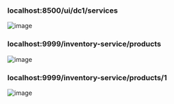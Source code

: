 ### localhost:8500/ui/dc1/services

![image](https://github.com/hayatelallaouy01/Micro-Services-Architecture-Ecom-emsi/assets/123452386/9a3181aa-b327-4776-9375-eb00ee0e9b71)

### localhost:9999/inventory-service/products

![image](https://github.com/hayatelallaouy01/Micro-Services-Architecture-Ecom-emsi/assets/123452386/7021c218-7a91-4ff6-922c-7326248792b3)

### localhost:9999/inventory-service/products/1
![image](https://github.com/hayatelallaouy01/Micro-Services-Architecture-Ecom-emsi/assets/123452386/eab2cbc8-fbb7-4557-970c-854fe51fe1fa)
